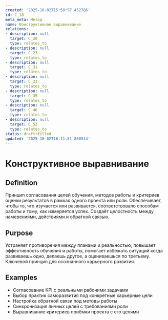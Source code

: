 ```yaml
---
created: '2025-10-02T15:58:57.452786'
id: C_18
meta_meta: Метод
name: Конструктивное выравнивание
relations:
- description: null
  target: C_20
  type: relates_to
- description: null
  target: C_23
  type: relates_to
- description: null
  target: C_31
  type: relates_to
- description: null
  target: C_33
  type: relates_to
- description: null
  target: C_35
  type: relates_to
- description: null
  target: C_46
  type: relates_to
- description: null
  target: C_53
  type: relates_to
status: draft+filled
updated: '2025-10-02T16:11:51.860514'
---
```


# Конструктивное выравнивание

## Definition
Принцип согласования целей обучения, методов работы и критериев оценки результатов в рамках одного проекта или роли. Обеспечивает, чтобы то, что изучается или развивается, соответствовало способам работы и тому, как измеряется успех. Создаёт целостность между намерениями, действиями и обратной связью.

## Purpose
Устраняет противоречия между планами и реальностью, повышает эффективность обучения и работы, помогает избежать ситуаций когда развиваешь одно, делаешь другое, а оцениваешься по третьему. Ключевой принцип для осознанного карьерного развития.

## Examples

- Согласование KPI с реальными рабочими задачами
- Выбор практик саморазвития под конкретные карьерные цели
- Настройка обратной связи под методы работы
- Синхронизация личных целей с требованиями роли
- Выравнивание критериев приёмки проекта с его целями